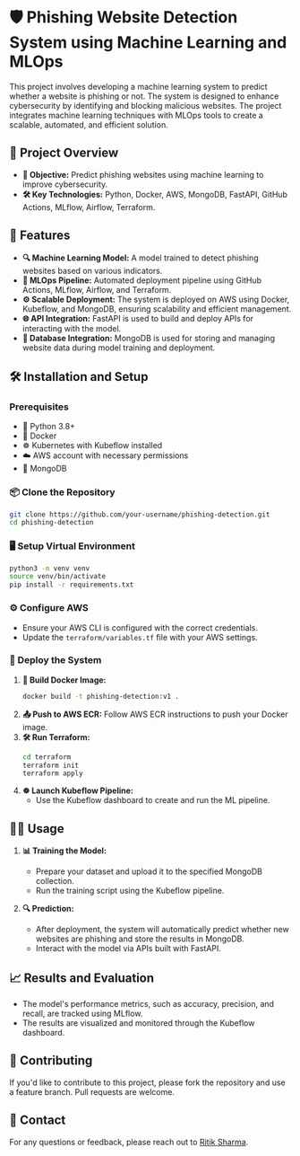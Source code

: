 # 🛡️ Phishing Website Detection System using Machine Learning and MLOps

This project involves developing a machine learning system to predict whether a website is phishing or not. The system is designed to enhance cybersecurity by identifying and blocking malicious websites. The project integrates machine learning techniques with MLOps tools to create a scalable, automated, and efficient solution.

## 🚀 Project Overview

- **🎯 Objective:** Predict phishing websites using machine learning to improve cybersecurity.
- **🛠️ Key Technologies:** Python, Docker, AWS, MongoDB, FastAPI, GitHub Actions, MLflow, Airflow, Terraform.

## 🌟 Features

- **🔍 Machine Learning Model:** A model trained to detect phishing websites based on various indicators.
- **🔄 MLOps Pipeline:** Automated deployment pipeline using GitHub Actions, MLflow, Airflow, and Terraform.
- **⚙️ Scalable Deployment:** The system is deployed on AWS using Docker, Kubeflow, and MongoDB, ensuring scalability and efficient management.
- **🌐 API Integration:** FastAPI is used to build and deploy APIs for interacting with the model.
- **💾 Database Integration:** MongoDB is used for storing and managing website data during model training and deployment.

## 🛠️ Installation and Setup

### Prerequisites
- 🐍 Python 3.8+
- 🐳 Docker
- ☸️ Kubernetes with Kubeflow installed
- ☁️ AWS account with necessary permissions
- 🍃 MongoDB

### 📦 Clone the Repository
```bash
git clone https://github.com/your-username/phishing-detection.git
cd phishing-detection
```

### 🖥️ Setup Virtual Environment
```bash
python3 -m venv venv
source venv/bin/activate
pip install -r requirements.txt
```

### ⚙️ Configure AWS
- Ensure your AWS CLI is configured with the correct credentials.
- Update the `terraform/variables.tf` file with your AWS settings.

### 🚀 Deploy the System
1. **🐳 Build Docker Image:**
    ```bash
    docker build -t phishing-detection:v1 .
    ```
2. **📤 Push to AWS ECR:**
    Follow AWS ECR instructions to push your Docker image.
3. **🛠️ Run Terraform:**
    ```bash
    cd terraform
    terraform init
    terraform apply
    ```
4. **☸️ Launch Kubeflow Pipeline:**
    - Use the Kubeflow dashboard to create and run the ML pipeline.

## 🧑‍💻 Usage

1. **📊 Training the Model:**
    - Prepare your dataset and upload it to the specified MongoDB collection.
    - Run the training script using the Kubeflow pipeline.
  
2. **🔍 Prediction:**
    - After deployment, the system will automatically predict whether new websites are phishing and store the results in MongoDB.
    - Interact with the model via APIs built with FastAPI.

## 📈 Results and Evaluation

- The model's performance metrics, such as accuracy, precision, and recall, are tracked using MLflow.
- The results are visualized and monitored through the Kubeflow dashboard.

## 🤝 Contributing

If you'd like to contribute to this project, please fork the repository and use a feature branch. Pull requests are welcome.

## 📧 Contact

For any questions or feedback, please reach out to [Ritik Sharma](mailto:ritik0712sharma@gmail.com).
